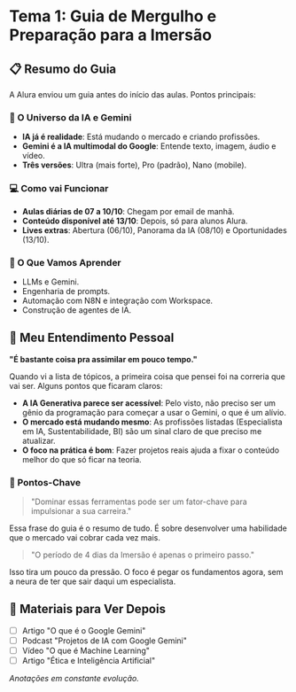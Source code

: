 # Tema 1: Guia de Mergulho e Preparação para a Imersão

## 📋 Resumo do Guia

A Alura enviou um guia antes do início das aulas. Pontos principais:

### 🤿 O Universo da IA e Gemini
* **IA já é realidade**: Está mudando o mercado e criando profissões.
* **Gemini é a IA multimodal do Google**: Entende texto, imagem, áudio e vídeo.
* **Três versões**: Ultra (mais forte), Pro (padrão), Nano (mobile).

### 💻 Como vai Funcionar
* **Aulas diárias de 07 a 10/10**: Chegam por email de manhã.
* **Conteúdo disponível até 13/10**: Depois, só para alunos Alura.
* **Lives extras**: Abertura (06/10), Panorama da IA (08/10) e Oportunidades (13/10).

### 🎯 O Que Vamos Aprender
* LLMs e Gemini.
* Engenharia de prompts.
* Automação com N8N e integração com Workspace.
* Construção de agentes de IA.

## 💭 Meu Entendimento Pessoal

**"É bastante coisa pra assimilar em pouco tempo."**

Quando vi a lista de tópicos, a primeira coisa que pensei foi na correria que vai ser. Alguns pontos que ficaram claros:

* **A IA Generativa parece ser acessível**: Pelo visto, não preciso ser um gênio da programação para começar a usar o Gemini, o que é um alívio.
* **O mercado está mudando mesmo**: As profissões listadas (Especialista em IA, Sustentabilidade, BI) são um sinal claro de que preciso me atualizar.
* **O foco na prática é bom**: Fazer projetos reais ajuda a fixar o conteúdo melhor do que só ficar na teoria.

### 🎪 Pontos-Chave

> "Dominar essas ferramentas pode ser um fator-chave para impulsionar a sua carreira."

Essa frase do guia é o resumo de tudo. É sobre desenvolver uma habilidade que o mercado vai cobrar cada vez mais.

> "O período de 4 dias da Imersão é apenas o primeiro passo."

Isso tira um pouco da pressão. O foco é pegar os fundamentos agora, sem a neura de ter que sair daqui um especialista.

## 🔗 Materiais para Ver Depois

- [ ] Artigo "O que é o Google Gemini"
- [ ] Podcast "Projetos de IA com Google Gemini"
- [ ] Vídeo "O que é Machine Learning"
- [ ] Artigo "Ética e Inteligência Artificial"

*Anotações em constante evolução.*